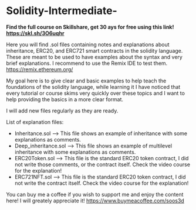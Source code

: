 # Solidity-Intermediate-

<b> Find the full course on Skillshare, get 30 ays for free using this link! https://skl.sh/3O6uqhr </b>

Here you will find .sol files containing notes and explanations about inheritance, ERC20, and ERC721 smart contracts in the solidity language. These are meant to be used to have examples about the syntax and very brief explanations. I recommend to use the Remix IDE to test them. https://remix.ethereum.org/

My goal here is to give clear and basic examples to help teach the foundations of the solidity language, while learning it I have noticed that every tutorial or course skims very quickly over these topics and I want to help providing the basics in a more clear format.

I will add new files regularly as they are ready.

List of explanation files:
- Inheritance.sol --> This file shows an example of inheritance with some explanations as comments.
- Deep_inheritance.sol --> This file shows an example of multilevel inheritance with some explanations as comments.
- ERC20Token.sol --> This file is the standard ERC20 token contract, I did not write those comments, or the contract itself. Check the video course for the explanation!
- ERC721NFT.sol --> This file is the standard ERC20 token contract, I did not write the contract itself. Check the video course for the explanation!

You can buy me a coffee if you wish to support me and enjoy the content here! I will greately appreciate it! https://www.buymeacoffee.com/soos3d
